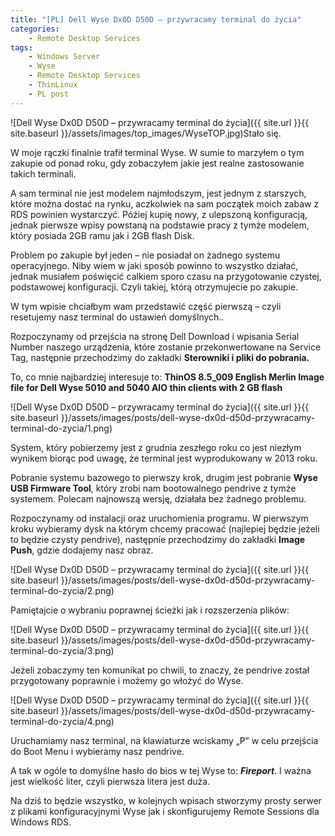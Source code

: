 ```yaml
---
title: "[PL] Dell Wyse Dx0D D50D – przywracamy terminal do życia"
categories:
    - Remote Desktop Services
tags:
    - Windows Server
    - Wyse
    - Remote Desktop Services
    - ThinLinux
    - PL post
---
```

![Dell Wyse Dx0D D50D – przywracamy terminal do życia]({{ site.url }}{{ site.baseurl }}/assets/images/top_images/WyseTOP.jpg)Stało się.

W moje rączki finalnie trafił terminal Wyse. W sumie to marzyłem o tym zakupie od ponad roku, gdy zobaczyłem jakie jest realne zastosowanie takich terminali.

A sam terminal nie jest modelem najmłodszym, jest jednym z starszych, które można dostać na rynku, aczkolwiek na sam początek moich zabaw z RDS powinien wystarczyć. Późiej kupię nowy, z ulepszoną konfiguracją, jednak pierwsze wpisy powstaną na podstawie pracy z tymże modelem, który posiada 2GB ramu jak i 2GB flash Disk.

Problem po zakupie był jeden – nie posiadał on żadnego systemu operacyjnego. Niby wiem w jaki sposób powinno to wszystko działać, jednak musiałem poświęcić calkiem sporo czasu na przygotowanie czystej, podstawowej konfiguracji. Czyli takiej, którą otrzymujecie po zakupie.

W tym wpisie chciałbym wam przedstawić część pierwszą – czyli resetujemy nasz terminal do ustawień domyślnych..

Rozpoczynamy od przejścia na stronę Dell Download i wpisania Serial Number naszego urządzenia, które zostanie przekonwertowane na Service Tag, następnie przechodzimy do zakładki **Sterowniki i pliki do pobrania​.**

To, co mnie najbardziej interesuje to: **ThinOS 8.5_009 English Merlin Image file for Dell Wyse 5010 and 5040 AIO thin clients with 2 GB flash**

![Dell Wyse Dx0D D50D – przywracamy terminal do życia]({{ site.url }}{{ site.baseurl }}/assets/images/posts/dell-wyse-dx0d-d50d-przywracamy-terminal-do-zycia/1.png)

System, który pobierzemy jest z grudnia zeszłego roku co jest niezłym wynikem biorąc pod uwagę, że terminal jest wyprodukowany w 2013 roku.

Pobranie systemu bazowego to pierwszy krok, drugim jest pobranie **Wyse USB Firmware Tool**, który zrobi nam bootowalnego pendrive z tymże systemem. Polecam najnowszą wersję, działała bez żadnego problemu.

Rozpoczynamy od instalacji oraz uruchomienia programu. W pierwszym kroku wybieramy dysk na którym chcemy pracować (najlepiej będzie jeżeli to będzie czysty pendrive), następnie przechodzimy do zakładki **Image Push**, gdzie dodajemy nasz obraz.

![Dell Wyse Dx0D D50D – przywracamy terminal do życia]({{ site.url }}{{ site.baseurl }}/assets/images/posts/dell-wyse-dx0d-d50d-przywracamy-terminal-do-zycia/2.png)

Pamiętajcie o wybraniu poprawnej ścieżki jak i rozszerzenia plików:

![Dell Wyse Dx0D D50D – przywracamy terminal do życia]({{ site.url }}{{ site.baseurl }}/assets/images/posts/dell-wyse-dx0d-d50d-przywracamy-terminal-do-zycia/3.png)

Jeżeli zobaczymy ten komunikat po chwili, to znaczy, że pendrive został przygotowany poprawnie i możemy go włożyć do Wyse.

![Dell Wyse Dx0D D50D – przywracamy terminal do życia]({{ site.url }}{{ site.baseurl }}/assets/images/posts/dell-wyse-dx0d-d50d-przywracamy-terminal-do-zycia/4.png)

Uruchamiamy nasz terminal, na klawiaturze wciskamy „P” w celu przejścia do Boot Menu i wybieramy nasz pendrive.

A tak w ogóle to domyślne hasło do bios w tej Wyse to: ***Fireport***. I ważna jest wielkość liter, czyli pierwsza litera jest duża.

Na dziś to będzie wszystko, w kolejnych wpisach stworzymy prosty serwer z plikami konfiguracyjnymi Wyse jak i skonfigurujemy Remote Sessions dla Windows RDS.
